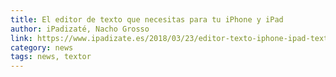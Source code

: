 ```yaml
---
title: El editor de texto que necesitas para tu iPhone y iPad
author: iPadizaté, Nacho Grosso
link: https://www.ipadizate.es/2018/03/23/editor-texto-iphone-ipad-textor/
category: news
tags: news, textor
---
```

